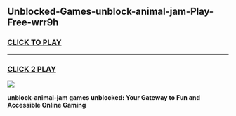 
## Unblocked-Games-unblock-animal-jam-Play-Free-wrr9h
<h3>
<a href="https://premium76.site?title=unblock-animal-jam&ref=23A">CLICK TO PLAY</a></h3>
<hr>

<h3>
<a href="https://premium76.site?title=unblock-animal-jam&ref=23A">CLICK 2 PLAY</a>
  
</h3>

<a href="https://premium76.site?title=unblock-animal-jam&ref=23A"><img src="https://clearcache.store/games.png"></a>


**unblock-animal-jam games unblocked: Your Gateway to Fun and Accessible Online Gaming**
